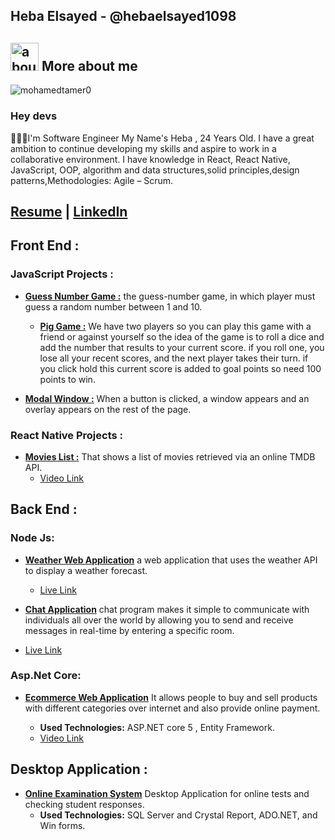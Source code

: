 ## Heba Elsayed - @hebaelsayed1098

## <img width="45" alt="about" src="https://raw.github.com/elizarov/elizarov/master/about.png"> More about me

<!-- <img src="https://github.com/TheDudeThatCode/TheDudeThatCode/raw/master/Assets/Hi.gif" width="29px" style="max-width: 100%;"> -->
<p align="left"> <img src="https://komarev.com/ghpvc/?username=mohamedtamer0&label=Profile%20views&color=0e75b6&style=flat" alt="mohamedtamer0" /> </p>

### Hey devs

👨🏼‍💻I'm Software Engineer My Name's Heba , 24 Years Old. I have a great ambition to continue developing my skills and aspire to work in a collaborative environment. I have knowledge in React, React Native, JavaScript, OOP, algorithm and data structures,solid principles,design patterns,Methodologies: Agile – Scrum.

## [Resume](https://drive.google.com/drive/u/0/folders/14i-Xb0jyAfWu57fFMpMbS9LT0XraneEg) | [LinkedIn](https://www.linkedin.com/in/heba-el-sayed/)

## Front End :

### JavaScript Projects :

- [**Guess Number Game :**](https://github.com/hebaelsayed1098/Guess-My-Number) the guess-number game, in which player must guess a random number between 1 and 10.

  - [**Pig Game :**](https://github.com/hebaelsayed1098/Modal-Javascript) We have two players so you can play this game with a friend or against yourself so the idea of the game is to roll a dice and add the number that results to your current score. if you roll one, you lose all your recent scores, and the next player takes their turn. if you click hold this current score is added to goal points so need 100 points to win.

- [**Modal Window :**](https://github.com/hebaelsayed1098/Modal-Javascript) When a button is clicked, a window appears and an overlay appears on the rest of the page.

### React Native Projects :

- [**Movies List :**](https://github.com/hebaelsayed1098/TMDB-APP-React-Native) That shows a list of movies retrieved via an online TMDB API.
  - [Video Link](https://drive.google.com/drive/u/0/my-drive)

## Back End :

### Node Js:

- [**Weather Web Application**](https://github.com/hebaelsayed1098/weather-app-node.js) a web application that uses the weather API to display a weather forecast.

  - [Live Link](https://h-weather-app.herokuapp.com/)

- [**Chat Application**](https://github.com/hebaelsayed1098/Chat-app-nodejs) chat program makes it simple to communicate with individuals all over the world by allowing you to send and receive messages in real-time by entering a specific room.
- [Live Link](https://example-app-chat-iti.herokuapp.com/)

### Asp.Net Core:

- [**Ecommerce Web Application**](https://github.com/Omniakhalid/E-commerce-website) It allows people to buy and sell products with different categories over internet and also provide online payment.

  - **Used Technologies:** ASP.NET core 5 , Entity Framework.
  - [Video Link](https://drive.google.com/drive/u/0/my-drive)

## Desktop Application :

- [**Online Examination System**](https://github.com/Omniakhalid/E-commerce-website) Desktop Application for online tests and checking student responses.
  - **Used Technologies:** SQL Server and Crystal Report, ADO.NET, and Win forms.
